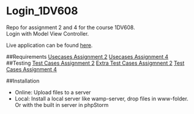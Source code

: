 # Login_1DV608
Repo for assignment 2 and 4 for the course 1DV608.  
Login with Model View Controller.
  
Live application can be found [here](https://github.com/ad222kr/Login_1DV608-master/releases).

##Requirements
[Usecases Assignment 2](https://github.com/dntoll/1DV608/blob/master/Assignments/Assignment_2/Assignment2_Use_Cases.md)
[Usecases Assignment 4](https://github.com/dntoll/1DV608/blob/master/Assignments/Assignment_4/UC4.md)
##Testing
[Test Cases Assignment 2](https://github.com/dntoll/1DV608/blob/master/Assignments/Assignment_2/Assignment2_Test_Cases_Mandatory.md)
[Extra Test Cases Assigmnent 2](https://github.com/dntoll/1DV608/blob/master/Assignments/Assignment_2/Assignment2_Extra_Test_cases.md)
[Test Cases Assignment 4](https://github.com/dntoll/1DV608/blob/master/Assignments/Assignment_4/TestCases.md)

##Installation 
* Online: Upload files to a server
* Local: Install a local server like wamp-server, drop files in www-folder. Or with the built in server in phpStorm
